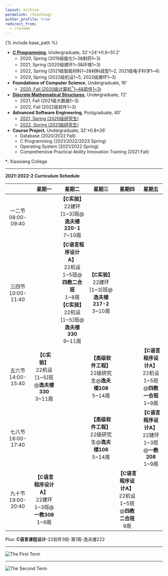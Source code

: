 ```yaml
---
layout: archive
permalink: /teaching/
author_profile: true
redirect_from:
  - /resume
---
```


{% include base_path %}

* [**C Programming**](http://guoshengkang.github.io/teaching/spring-c-programming), Undergraduate, 32'+24'\*0.8=51.2'
  * 2020, Spring (2019级能化1~3&制药1~3)
  * 2021, Spring (2020级建环1~3&环境1~3)
  * 2022, Spring (2021级智能材料1~2&材料成型1~2, 2021级电子科学1~4)
  * 2023, Spring (2022级机设1~5, 2022级建环1~3)  
* **Foundations of Computer Science**, Undergraduate, 16'
  * [2020, Fall (2020级计算机<sup>\*</sup>1~4&软件1~3)](http://guoshengkang.github.io/teaching/2020-fall-foundations-of-computer-science)
* [**Discrete Mathematical Structures**](http://guoshengkang.github.io/teaching/fall-discrete-mathematical-structures), Undergraduate, 72'
  * 2021, Fall (2021级大数据1~3)
  * 2022, Fall (2022级软件1~3)
* **Advanced Software Engineering**, Postgraduate, 40'
  * [2021, Spring (2020级研究生)](http://guoshengkang.github.io/teaching/2021-spring-advanced-software-engineering)
  * [2022, Spring (2021级研究生)](http://guoshengkang.github.io/teaching/2022-spring-advanced-software-engineering)
* **Course Project**, Undergraduate, 32'\*0.8≈26'
  * Database (2020/2022 Fall)
  * C Programming (2021/2022/2023 Spring)
  * Operating System (2021/2022 Spring)
  * Comprehensive Practical Ability Innovation Training (2021 Fall)

\*: Xiaoxiang College
- - -

**2021-2022-2 Curriculum Schedule**

|        |星期一|星期二|星期三|星期四|星期五|
| :----: | :----: | :----: | :----: | :----: | :----: |
|一二节<br>08:00-09:40|	|**【C实验】**<br>22建环[1~3]班@**逸夫楼220-1**<br>7~10周| |	 |	|
|三四节<br>10:00-11:40|	|**【C语言程序设计A】**<br>22机设1~5班@**四教二合班**<br>1~8周<br>**【C实验】**<br>22机设[1~5]班@**逸夫楼330**<br>9~11周|**【C实验】**<br>22建环[1~3]班@**逸夫楼217-2**<br>3~10周| |  |
|五六节<br>14:00-15:40|**【C实验】**<br>22机设[1~5]班@**逸夫楼330**<br>3~11周|	 |**【高级软件工程】**<br>22级研究生@**逸夫楼108**<br>5~14周| |**【C语言程序设计A】**<br>22机设1~5班@**四教一合班**<br>1~9周|
|七八节<br>16:00-17:40|	|	 |**【高级软件工程】**<br>22级研究生@**逸夫楼108**<br>5~14周| |**【C语言程序设计A】**<br>22建环1~3班@**一教208**<br>1~9周|
|九十节<br>19:00-20:40|**【C语言程序设计A】**<br>22建环1~3班@**一教308**<br>1~9周| |  |**【C语言程序设计A】**<br>22机设1~5班@**四教二合班**<br>9周| |

Plus: **C语言课程设计**-22软件3班-第1周-逸夫楼222
- - -

![The First Term](http://guoshengkang.github.io/files/The_First_Term.jpg)  
- - -
![The Second Term](http://guoshengkang.github.io/files/The_Second_Term.jpg) 
